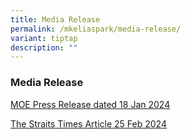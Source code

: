 ```yaml
---
title: Media Release
permalink: /mkeliaspark/media-release/
variant: tiptap
description: ""
---
```

<h3><strong>Media Release</strong></h3>
<p></p>
<p><a href="https://www.moe.gov.sg/news/press-releases/20240118-2024-moe-kindergarten-open-house-and-registration-exercise" rel="noopener noreferrer nofollow" target="_blank">MOE Press Release dated 18 Jan 2024</a>
</p>
<p><a href="https://www.straitstimes.com/singapore/more-mother-tongue-language-learning-for-children-at-two-new-moe-run-pre-schools-from-2025" rel="noopener noreferrer nofollow" target="_blank">The Straits Times Article 25 Feb 2024</a>
</p>